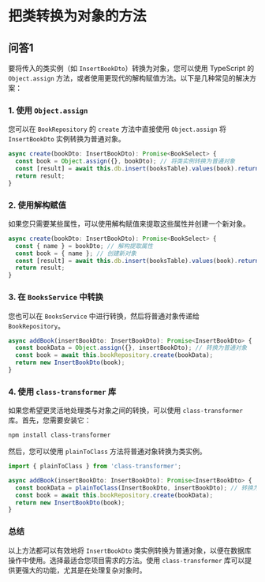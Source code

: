 # 把类转换为对象的方法

## 问答1

要将传入的类实例（如 `InsertBookDto`）转换为对象，您可以使用 TypeScript 的 `Object.assign` 方法，或者使用更现代的解构赋值方法。以下是几种常见的解决方案：

### 1. 使用 `Object.assign`

您可以在 `BookRepository` 的 `create` 方法中直接使用 `Object.assign` 将 `InsertBookDto` 实例转换为普通对象。

```typescript
async create(bookDto: InsertBookDto): Promise<BookSelect> {
  const book = Object.assign({}, bookDto); // 将类实例转换为普通对象
  const [result] = await this.db.insert(booksTable).values(book).returning();
  return result;
}
```

### 2. 使用解构赋值

如果您只需要某些属性，可以使用解构赋值来提取这些属性并创建一个新对象。

```typescript
async create(bookDto: InsertBookDto): Promise<BookSelect> {
  const { name } = bookDto; // 解构提取属性
  const book = { name }; // 创建新对象
  const [result] = await this.db.insert(booksTable).values(book).returning();
  return result;
}
```

### 3. 在 `BooksService` 中转换

您也可以在 `BooksService` 中进行转换，然后将普通对象传递给 `BookRepository`。

```typescript
async addBook(insertBookDto: InsertBookDto): Promise<InsertBookDto> {
  const bookData = Object.assign({}, insertBookDto); // 转换为普通对象
  const book = await this.bookRepository.create(bookData);
  return new InsertBookDto(book);
}
```

### 4. 使用 `class-transformer` 库

如果您希望更灵活地处理类与对象之间的转换，可以使用 `class-transformer` 库。首先，您需要安装它：

```bash
npm install class-transformer
```

然后，您可以使用 `plainToClass` 方法将普通对象转换为类实例。

```typescript
import { plainToClass } from 'class-transformer';

async addBook(insertBookDto: InsertBookDto): Promise<InsertBookDto> {
  const bookData = plainToClass(InsertBookDto, insertBookDto); // 转换为类实例
  const book = await this.bookRepository.create(bookData);
  return new InsertBookDto(book);
}
```

### 总结

以上方法都可以有效地将 `InsertBookDto` 类实例转换为普通对象，以便在数据库操作中使用。选择最适合您项目需求的方法。使用 `class-transformer` 库可以提供更强大的功能，尤其是在处理复杂对象时。
